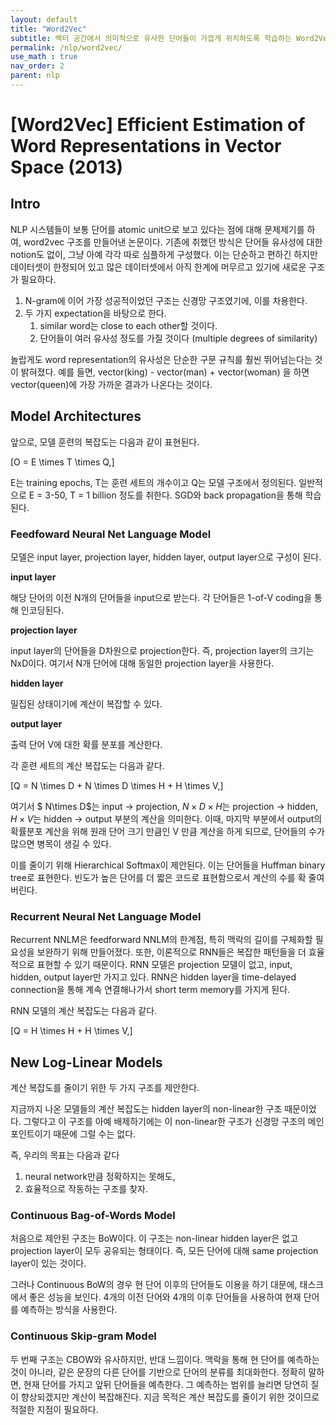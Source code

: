 ```yaml
---
layout: default
title: "Word2Vec"
subtitle: 벡터 공간에서 의미적으로 유사한 단어들이 가깝게 위치하도록 학습하는 Word2Vec
permalink: /nlp/word2vec/
use_math : true
nav_order: 2
parent: nlp
---
```


# [Word2Vec] Efficient Estimation of Word Representations in Vector Space (2013)

## Intro

NLP 시스템들이 보통 단어를 atomic unit으로 보고 있다는 점에 대해 문제제기를 하여, word2vec 구조를 만들어낸 논문이다. 기존에 취했던 방식은 단어들 유사성에 대한 notion도 없이, 그냥 아예 각각 따로 심플하게 구성했다. 이는 단순하고 편하긴 하지만 데이터셋이 한정되어 있고 많은 데이터셋에서 아직 한계에 머무르고 있기에 새로운 구조가 필요하다. 

1. N-gram에 이어 가장 성공적이었던 구조는 신경망 구조였기에, 이를 차용한다. 
2. 두 가지 expectation을 바탕으로 한다. 
    1. similar word는 close to each other할 것이다.
    2. 단어들이 여러 유사성 정도를 가질 것이다 (multiple degrees of similarity) 

놀랍게도 word representation의 유사성은 단순한 구문 규칙를 훨씬 뛰어넘는다는 것이 밝혀졌다. 예를 들면, vector(king) - vector(man) + vector(woman) 을 하면 vector(queen)에 가장 가까운 결과가 나온다는 것이다. 

## Model Architectures

앞으로, 모델 훈련의 복잡도는 다음과 같이 표현된다. 

\[O = E \times T \times Q,\]

E는 training epochs, T는 훈련 세트의 개수이고 Q는 모델 구조에서 정의된다. 일반적으로 E = 3-50, T = 1 billion 정도를 취한다. SGD와 back propagation을 통해 학습된다. 

### Feedfoward Neural Net Language Model

모델은 input layer, projection layer, hidden layer, output layer으로 구성이 된다. 

**input layer**

해당 단어의 이전 N개의 단어들을 input으로 받는다. 각 단어들은 1-of-V coding을 통해 인코딩된다. 

**projection layer** 

input layer의 단어들을 D차원으로 projection한다. 즉, projection layer의 크기는 NxD이다. 여기서 N개 단어에 대해 동일한 projection layer을 사용한다. 

**hidden layer** 

밀집된 상태이기에 계산이 복잡할 수 있다. 

**output layer**

출력 단어 V에 대한 확률 분포를 계산한다. 

각 훈련 세트의 계산 복잡도는 다음과 같다. 

\[Q = N \times D + N \times D \times H + H \times V,\]

여기서 $ N\times D$는 input → projection, $N \times D \times H$는 projection → hidden, $H \times V$는 hidden → output 부분의 계산을 의미한다. 이때, 마지막 부분에서 output의 확률분포 계산을 위해 원래 단어 크기 만큼인 V 만큼 계산을 하게 되므로, 단어들의 수가 많으면 병목이 생길 수 있다. 

이를 줄이기 위해 Hierarchical Softmax이 제안된다. 이는 단어들을 Huffman binary tree로 표현한다. 빈도가 높은 단어를 더 짧은 코드로 표현함으로서 계산의 수를 확 줄여버린다. 

### Recurrent Neural Net Language Model

Recurrent NNLM은 feedforward NNLM의 한계점, 특히 맥락의 길이를 구체화할 필요성을 보완하기 위해 만들어졌다. 또한, 이론적으로 RNN들은 복잡한 패턴들을 더 효율적으로 표현할 수 있기 때문이다. RNN 모델은 projection 모델이 없고, input, hidden, output layer만 가지고 있다. RNN은 hidden layer을 time-delayed connection을 통해 계속 연결해나가서 short term memory를 가지게 된다. 

RNN 모델의 계산 복잡도는 다음과 같다. 

\[Q = H \times H + H \times V,\]

## New Log-Linear Models

계산 복잡도를 줄이기 위한 두 가지 구조를 제안한다.

지금까지 나온 모델들의 계산 복잡도는 hidden layer의 non-linear한 구조 때문이었다. 그렇다고 이 구조를 아예 배제하기에는 이 non-linear한 구조가 신경망 구조의 메인 포인트이기 때문에 그럴 수는 없다.

즉, 우리의 목표는 다음과 같다

1. neural network만큼 정확하지는 못해도,
2. 효율적으로 작동하는 구조를 찾자. 

### Continuous Bag-of-Words Model

처음으로 제안된 구조는 BoW이다. 이 구조는 non-linear hidden layer은 없고 projection layer이 모두 공유되는 형태이다. 즉, 모든 단어에 대해 same projection layer이 있는 것이다. 

그러나 Continuous BoW의 경우 현 단어 이후의 단어들도 이용을 하기 대문에, 태스크에서 좋은 성능을 보인다. 4개의 이전 단어와 4개의 이후 단어들을 사용하여 현재 단어를 예측하는 방식을 사용한다. 

### Continuous Skip-gram Model

두 번째 구조는 CBOW와 유사하지만, 반대 느낌이다. 맥락을 통해 현 단어를 예측하는 것이 아니라, 같은 문장의 다른 단어를 기반으로 단어의 분류를 최대화한다. 정확히 말하면, 현재 단어를 가지고 앞뒤 단어들을 예측한다. 그 예측하는 범위를 늘리면 당연히 질이 향상되겠지만 계산이 복잡해진다. 지금 목적은 계산 복잡도를 줄이기 위한 것이므로 적절한 지점이 필요하다.
